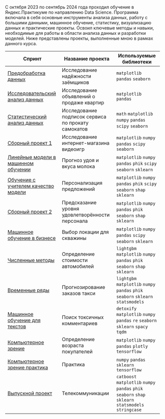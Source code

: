С октября 2023 по сентябрь 2024 года проходил обучение в Яндекс.Практикуме по направлению Data Science. 
Программа включала в себя основные инструменты анализа данных, работу с большими данными, 
машинное обучение, статистику, визуализацию данных и практические проекты. Освоил ключевые 
методы и навыки, необходимые для работы в области анализа данных и разработки моделей. 
Ниже представлены проекты, выполненные мною в рамках данного курса.


| Спринт | Название проекта | Используемые библиотеки |
| --- | --- | --- |
| [Предобработка данных](Projects/01_Предобработка_данных) | Исследование надёжности заёмщиков | `matplotlib` `pandas` `seaborn` | 
| [Исследовательский анализ данных](Projects/02_Исследовательский_анализ_данных) | Исследование объявлений о продаже квартир | `matplotlib` `pandas`|
| [Статистический анализ данных](Projects/03_Статистический_анализ_данных) | Исследование подписок сервиса по прокату самокатов | `math` `matplotlib` `numpy` `pandas` `scipy` `seaborn` |
| [Сборный проект 1](Projects/04_Сборный_проект_1) | Исследование интернет-магазина видеоигр | `matplotlib` `numpy` `pandas` `scipy` `seaborn` |
| [Линейные модели в машинном обучении](Projects/05_Линейные_модели_в_машинном_обучении) | Прогноз удоя и вкуса молока | `matplotlib` `numpy` `pandas` `phik` `scipy` `seaborn` `sklearn` |
| [Обучение с учителем качество модели](Projects/06_Обучение_с_учителем_качество_модели) | Персонализация предложений | `matplotlib` `numpy` `pandas` `phik` `scipy` `seaborn` `shap` `sklearn` |
| [Сборный проект 2](Projects/07_Сборный_проект_2) | Предсказание уровня удовлетворённости персонала | `matplotlib` `numpy` `pandas` `phik` `seaborn` `shap` `sklearn` |
| [Машинное обучение в бизнесе](Projects/08_Машинное_обучение_в_бизнесе) | Выбор локации для скважины | `matplotlib` `numpy` `pandas` `scipy` `seaborn` `sklearn` |
| [Численные методы](Projects/09_Численные_методы) | Определение стоимости автомобилей | `lightgbm` `matplotlib` `numpy` `pandas` `phik` `seaborn` `shap` `sklearn` |
| [Временные ряды](Projects/10_Временные_ряды) | Прогнозирование заказов такси | `lightgbm` `matplotlib` `numpy` `pandas` `phik` `seaborn` `sklearn` `statsmodels` |
| [Машинное обучение для текстов](Projects/11_Машинное_обучение_для_текстов) | Поиск токсичных комментариев | `detoxify` `matplotlib` `numpy` `pandas` `re` `seaborn` `sklearn` `spacy` `tqdm` |
| [Компьютерное зрение](Projects/12_Компьютерное_зрение) | Определение возраста покупателей | `matplotlib` `numpy` `pandas` `plotly` `tensorflow` |
| [Компьютерное зрение практика](Projects/13_Компьютерное_зрение_практика) | Практика | `numpy` `pandas` `sklearn` `tensorflow` |
| [Выпускной проект](Projects/14_Выпускной_проект) | Телекоммуникации | `catboost` `matplotlib` `numpy` `pandas` `phik` `seaborn` `shap` `sklearn` `statsmodels` `stringcase` |